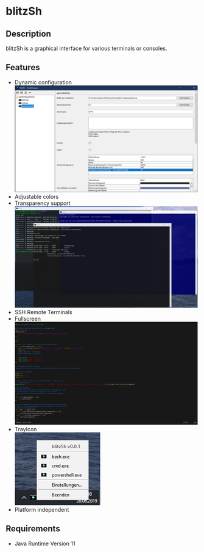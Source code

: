 # blitzSh
## Description
blitzSh is a graphical interface for various terminals or consoles.

## Features
- Dynamic configuration  
![Alt text](/blitzsh.app/screenshots/settings.png?raw=true "Settings")
- Adjustable colors
- Transparency support  
![Alt text](/blitzsh.app/screenshots/terminals.png?raw=true "Terminals")
- SSH Remote Terminals
- Fullscreen  
![Alt text](/blitzsh.app/screenshots/fullscreen.png?raw=true "Fullscreen")
- TrayIcon  
![Alt text](/blitzsh.app/screenshots/trayicon.png?raw=true "TrayIcon")
- Platform independent

## Requirements
- Java Runtime Version 11